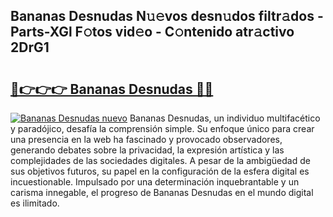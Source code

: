 ## Bananas Desnudas N𝚞𝚎vos desn𝚞dos filtr𝚊dos - Parts-XGl F𝚘tos vid𝚎o - C𝚘ntenido atr𝚊ctivo 2DrG1

# <h2><a href="http://mbbqe5j.tromn.icu/?c=Bananas+Desnudas">🔗👉👉👉 Bananas Desnudas 🔗🔗</a></h2>

[![Bananas Desnudas nuevo](https://i.imgur.com/pEAQMta.gif)](http://mbbqe5j.tromn.icu/?c=Bananas+Desnudas)
Bananas Desnudas, un individuo multifacético y paradójico, desafía la comprensión simple. Su enfoque único para crear una presencia en la web ha fascinado y provocado observadores, generando debates sobre la privacidad, la expresión artística y las complejidades de las sociedades digitales. A pesar de la ambigüedad de sus objetivos futuros, su papel en la configuración de la esfera digital es incuestionable. Impulsado por una determinación inquebrantable y un carisma innegable, el progreso de Bananas Desnudas en el mundo digital es ilimitado.
